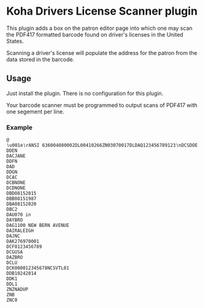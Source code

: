 # Koha Drivers License Scanner plugin

This plugin adds a box on the patron editor page into which one may scan the PDF417 formatted barcode found on driver's licenses in the United States.

Scanning a driver's license will populate the address for the patron from the data stored in the barcode.

## Usage

Just install the plugin. There is no configuration for this plugin.

Your barcode scanner must be programmed to output scans of PDF417 with one segement per line.

### Example
```
@
∖u001e∖rANSI 636004080002DL00410266ZN03070017DLDAQ123456789123∖nDCSDOE
DDEN
DACJANE
DDFN
DAD
DDGN
DCAC
DCBNONE
DCDNONE
DBD08152015
DBB08151987
DBA08152020
DBC2
DAU070 in
DAYBRO
DAG1100 NEW BERN AVENUE
DAIRALEIGH
DAJNC
DAK276970001
DCF0123456789
DCGUSA
DAZBRO
DCLU
DCK000012345678NCSVTL01
DDB10242014
DDK1
DDL1
ZNZNADUP
ZNB
ZNC0
```
